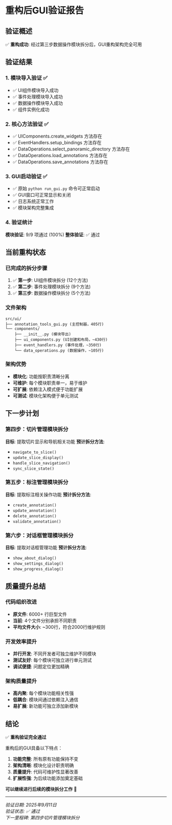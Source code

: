 # 重构后GUI验证报告

## 验证概述
✅ **重构成功**: 经过第三步数据操作模块拆分后，GUI重构架构完全可用

## 验证结果

### 1. 模块导入验证 ✅
- ✅ UI组件模块导入成功
- ✅ 事件处理模块导入成功  
- ✅ 数据操作模块导入成功
- ✅ 组件实例化成功

### 2. 核心方法验证 ✅
- ✅ UIComponents.create_widgets 方法存在
- ✅ EventHandlers.setup_bindings 方法存在
- ✅ DataOperations.select_panoramic_directory 方法存在
- ✅ DataOperations.load_annotations 方法存在
- ✅ DataOperations.save_annotations 方法存在

### 3. GUI启动验证 ✅
- ✅ 原始 `python run_gui.py` 命令可正常启动
- ✅ GUI窗口可正常显示和关闭
- ✅ 日志系统正常工作
- ✅ 模块架构完整集成

### 4. 验证统计
**模块验证**: 9/9 项通过 (100%)
**整体验证**: ✅ 通过

## 当前重构状态

### 已完成的拆分步骤
1. ✅ **第一步**: UI组件模块拆分 (12个方法)
2. ✅ **第二步**: 事件处理模块拆分 (9个方法)  
3. ✅ **第三步**: 数据操作模块拆分 (5个方法)

### 文件架构
```
src/ui/
├── annotation_tools_gui.py (主控制器，405行)
└── components/
    ├── __init__.py (模块导出)
    ├── ui_components.py (UI创建和布局，~430行)
    ├── event_handlers.py (事件处理，~350行)
    └── data_operations.py (数据操作，~105行)
```

### 架构优势
- **模块化**: 功能按职责清晰分离
- **可维护**: 每个模块职责单一，易于维护
- **可扩展**: 依赖注入模式便于功能扩展
- **可测试**: 模块化架构便于单元测试

## 下一步计划

### 第四步：切片管理模块拆分
**目标**: 提取切片显示和导航相关功能
**预计拆分方法**:
- `navigate_to_slice()`
- `update_slice_display()`
- `handle_slice_navigation()`
- `sync_slice_state()`

### 第五步：标注管理模块拆分
**目标**: 提取标注相关操作功能
**预计拆分方法**:
- `create_annotation()`
- `update_annotation()`
- `delete_annotation()`
- `validate_annotation()`

### 第六步：对话框管理模块拆分
**目标**: 提取对话框管理功能
**预计拆分方法**:
- `show_about_dialog()`
- `show_settings_dialog()`
- `show_progress_dialog()`

## 质量提升总结

### 代码组织改进
- **原文件**: 6000+ 行巨型文件
- **当前**: 4个文件分别承担不同职责
- **平均文件大小**: ~300行，符合2000行维护规则

### 开发效率提升
- **并行开发**: 不同开发者可独立维护不同模块
- **测试友好**: 每个模块可独立进行单元测试
- **调试便捷**: 问题定位更加精确

### 架构质量提升
- **高内聚**: 每个模块功能相关性强
- **低耦合**: 模块间通过依赖注入通信
- **易扩展**: 新功能可独立添加新模块

## 结论

✅ **重构验证完全通过**

重构后的GUI具备以下特点：
1. **功能完整**: 所有原有功能保持不变
2. **架构清晰**: 模块化设计职责明确
3. **质量提升**: 代码可维护性显著改善
4. **扩展性强**: 为后续功能添加奠定基础

**可以继续进行后续的模块拆分工作** 🚀

---
*验证日期: 2025年9月11日*  
*验证状态: ✅ 通过*  
*下一里程碑: 第四步切片管理模块拆分*
